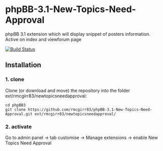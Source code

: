phpBB-3.1-New-Topics-Need-Approval
=========================

phpBB 3.1 extension which will display snippet of posters information.  Active on index and viewforum page

[![Build Status](https://travis-ci.org/rmcgirr83/phpBB-3.1-New-Topics-Need-Approval.svg?branch=master)](https://travis-ci.org/rmcgirr83/phpBB-3.1-New-Topics-Need-Approval
)
## Installation

### 1. clone
Clone (or download and move) the repository into the folder ext/rmcgirr83/newtopicsneedapproval:

```
cd phpBB3
git clone https://github.com/rmcgirr83/phpBB-3.1-New-Topics-Need-Approval.git ext/rmcgirr83/newtopicsneedapproval/
```

### 2. activate
Go to admin panel -> tab customise -> Manage extensions -> enable New Topics Need Approval

